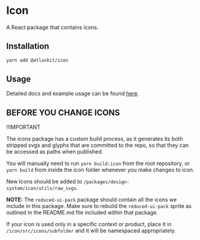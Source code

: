 # Icon

A React package that contains icons.

## Installation

```sh
yarn add @atlaskit/icon
```

## Usage

Detailed docs and example usage can be found [here](https://atlaskit.atlassian.com/packages/design-system/icon).

## BEFORE YOU CHANGE ICONS

!!IMPORTANT

The icons package has a custom build process, as it generates its both stripped
svgs and glyphs that are committed to the repo, so that they can be accessed as
paths when published.

You will manually need to run `yarn build:icon` from the root repository, or
`yarn build` from inside the icon folder whenever you make changes to icon.

New Icons should be added to `/packages/design-system/icon/utils/raw_svgs`.

**NOTE:** The `reduced-ui-pack` package should contain all the icons we include
in this package. Make sure to rebuild the `reduced-ui-pack` sprite as outlined in
the README.md file included within that package.

If your icon is used only in a specific context or product, place it in
  `/icon/src/icons/subfolder` and it will be namespaced appropriately.
